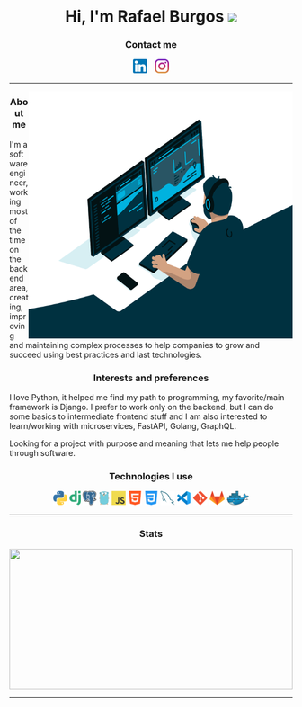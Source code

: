 <div align="center">

# Hi, I'm Rafael Burgos <img src="https://media.giphy.com/media/3U5rmUswe2y5mJ5lim/giphy.gif" widht="50px" height="50px">
  
</div> 
<h3 align="center">Contact me</h3>
<p align="center">
<a href="https://www.linkedin.com/in/alehdzdev/"><img title="LinkedIn" height="25" src="assets/linkedin.png" style="padding-right: 10px"></a>
<a href="https://www.instagram.com/alehdzdev/"><img title="Instagram" height="25" src="assets/instagram.png"></a>
</p>

<hr>

<img align="right" alt="GIF" src="assets/coding.gif" width="470" height="440"/>

<h3 class="title" align="center">About me</h3>
I'm a software engineer, working most of the time on the backend area, creating, improving and maintaining complex processes to help companies to grow and succeed using best practices and last technologies.

<p>
  
<h3 class="title" align="center">Interests and preferences</h3>
I love Python, it helped me find my path to programming, my favorite/main framework is Django. I prefer to work only on the backend, but I can do some basics to intermediate frontend stuff and I am also interested to learn/working with microservices, FastAPI, Golang, GraphQL.
</p>
<p>
Looking for a project with purpose and meaning that lets me help people through software.
</p>

<h3 class="title" align="center">Technologies I use</h3>
<p align="center">
<img title="Python" height="25" src="assets/python.png">
<img title="Django" height="25" src="assets/django.png">
<img title="Postgresql" height="25" src="assets/postgre.png">
<img title="Go" height="25" src="assets/golang.png">
<img title="Javascript" height="25" src="assets/javascript.png">
<img title="HTML" height="25" src="assets/html.png">
<img title="CSS" height="25" src="assets/css.png">
<img title="Mysql" height="25" src="assets/mysql.png">
<img title="VSCode" height="25" src="assets/vscode.png">
<img title="Git" height="25" src="assets/git.png">
<img title="Gitlab" height="25" src="assets/gitlab.png">
<img title="Docker" height="25" src="assets/docker.png">
</p>
<hr>
<h3 align="center">Stats</h3>
<div align=center>
  <img align="center" width=100%  height="250" align="center" src="https://github-readme-stats.vercel.app/api/top-langs/?username=alehdzdev&hide=c%23&title_color=B1D0E0&text_color=ffffff&icon_color=61dafb&bg_color=20232a&langs_count=8&layout=compact&border_color=61dafb&hide_border=true"/>
</div>
<hr>
<!---
alehdzdev/alehdzdev is a ✨ special ✨ repository because its `README.md` (this file) appears on your GitHub profile.
You can click the Preview link to take a look at your changes.
--->
